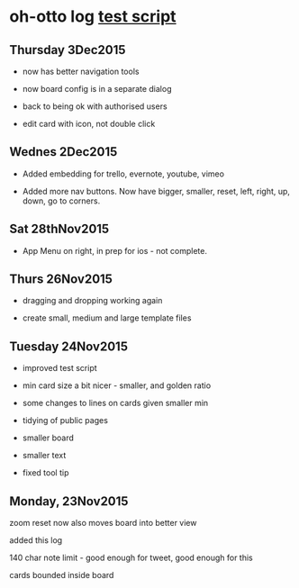 # oh-otto log  [test script](test-script.html)

## Thursday 3Dec2015

 - now has better navigation tools
 
 - now board config is in a separate dialog
 
 - back to being ok with authorised users
 
 - edit card with icon, not double click

## Wednes 2Dec2015

 - Added embedding for trello, evernote, youtube, vimeo
 
 - Added more nav buttons. Now have bigger, smaller, reset, left, right, up, down, go to corners.

## Sat 28thNov2015

 - App Menu on right, in prep for ios - not complete.

## Thurs 26Nov2015

 - dragging and dropping working again
 
 - create small, medium and large template files

## Tuesday 24Nov2015

 - improved test script
 
 - min card size a bit nicer - smaller, and golden ratio
 
 - some changes to lines on cards given smaller min
 
 - tidying of public pages
 
 - smaller board
 
 - smaller text
 
 - fixed tool tip

## Monday, 23Nov2015

zoom reset now also moves board into better view 

added this log

140 char note limit - good enough for tweet, good enough for this

cards bounded inside board


